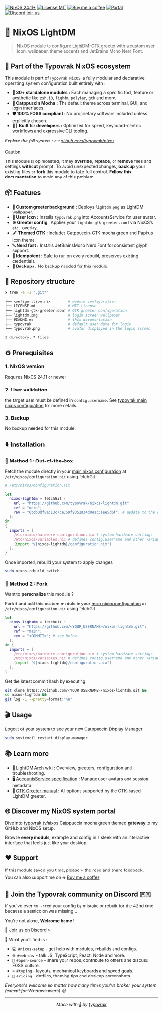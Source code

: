 [![NixOS 24.11+](https://img.shields.io/badge/NixOS-24.11%2B-a6e3a1?labelColor=45475a)](https://nixos.org/)
[![License MIT](https://img.shields.io/badge/License-MIT-cba6f7.svg?labelColor=45475a)](LICENSE.md)
[![Buy me a coffee](https://img.shields.io/badge/Buy%20me%20a%20coffee-☕-fab387?labelColor=45475a)](https://typovrak.tv/coffee)
[![Portal](https://img.shields.io/badge/Portal-typovrak.tv%2Fnixos-eba0ac?labelColor=45475a)](https://typovrak.tv/nixos)
[![Discord join us](https://img.shields.io/badge/Discord-Join%20us-74c7ec?labelColor=45475a&logo=discord&logoColor=white)](https://typovrak.tv/discord)

# 🔐 NixOS LightDM

> NixOS module to configure LightDM-GTK greeter with a custom user icon, wallpaper, theme accents and JetBrains Mono Nerd Font.

## 🧩 Part of the Typovrak NixOS ecosystem

This module is part of ```Typovrak NixOS```, a fully modular and declarative operating system configuration built entirely with :

- 🧱 **30+ standalone modules :** Each managing a specific tool, feature or aesthetic like ```zsh```, ```i3```, ```lighdm```, ```polybar```, ```gtk``` and more.
- 🎨 **Catppuccin Mocha :** The default theme across terminal, GUI, and login interfaces.
- 🛡️ **100% FOSS compliant :** No proprietary software included unless explicitly chosen.
- 🧑‍💻 **Built for developers :** Optimized for speed, keyboard-centric workflows and expressive CLI tooling.

*Explore the full system : 👉 [github.com/typovrak/nixos](https://github.com/typovrak/nixos)*

> [!CAUTION]
> This module is opinionated, it may **override**, **replace**, or **remove** files and settings **without** prompt. To avoid unexpected changes, **back up** your existing files or **fork** this module to take full control. **Follow this documentation** to avoid any of this problem.

## 📦 Features

- 🎨 **Custom greeter background :** Deploys ```lightdm.png``` as LightDM wallpaper.
- 👤 **User icon :** Installs ```typovrak.png``` into AccountsService for user avatar.
- ⚙️ **Greeter config :** Applies your ```lightdm-gtk-greeter.conf``` via NixOS’s ```etc.``` overlay.
- 🖋️ **Themed GTK :** Includes Catppuccin-GTK mocha green and Papirus icon theme.
- 🔤 **Nerd font :** Installs JetBrainsMono Nerd Font for consistent glyph support.
- 🔄 **Idempotent :** Safe to run on every rebuild, preserves existing credentials.
- 💾 **Backups :** No backup needed for this module.

## 📂 Repository structure

```bash
❯ tree -a -I ".git*"
.
├── configuration.nix        # module configuration
├── LICENSE.md               # MIT license
├── lightdm-gtk-greeter.conf # GTK greeter configuration
├── lightdm.png              # login screen wallpaper
├── README.md                # this documentation
├── typovrak                 # default user data for login
└── typovrak.png             # avatar displayed in the login screen

1 directory, 7 files
```

## ⚙️ Prerequisites

### 1. NixOS version
Requires NixOS 24.11 or newer.

### 2. User validation
the target user must be defined in ```config.username```. See [typovrak main nixos configuration](https://github.com/typovrak/nixos) for more details.

### 3. Backup
No backup needed for this module.

## ⬇️ Installation

### 🚀 Method 1 : Out-of-the-box

Fetch the module directly in your [main nixos configuration](https://github.com/typovrak/nixos) at ```/etc/nixos/configuration.nix``` using fetchGit
```nix
# /etc/nixos/configuration.nix

let
  nixos-lightdm = fetchGit {
    url = "https://github.com/typovrak/nixos-lightdm.git";
    ref = "main";
    rev = "6bcb0df8ac13c7ce259f9352034d0eab3aee5d6f"; # update to the desired commit
  };
in
{
  imports = [
    /etc/nixos/hardware-configuration.nix # system hardware settings
    /etc/nixos/variables.nix # defines config.username and other variables, see https://github.com/typovrak/nixos for more details
    (import "${nixos-lightdm}/configuration.nix")
  ];
}
```

Once imported, rebuild your system to apply changes
```bash
sudo nixos-rebuild switch
```

### 🍴 Method 2 : Fork

Want to **personalize** this module ?

Fork it and add this custom module in your [main nixos configuration](https://github.com/typovrak/nixos) at ```/etc/nixos/configuration.nix``` using fetchGit
```nix
let
  nixos-lightdm = fetchGit {
    url = "https://github.com/<YOUR_USERNAME>/nixos-lightdm.git";
    ref = "main";
    rev = "<COMMIT>"; # see below
  };
in {
  imports = [
    /etc/nixos/hardware-configuration.nix # system hardware settings
    /etc/nixos/variables.nix # defines config.username and other variables, see https://github.com/typovrak/nixos for more details
    (import "${nixos-lightdm}/configuration.nix")
  ];
}
```

Get the latest commit hash by executing
```bash
git clone https://github.com/<YOUR_USERNAME>/nixos-lightdm.git &&
cd nixos-lightdm &&
git log -1 --pretty=format:"%H"
```

## 🎬 Usage

Logout of your system to see your new Catppuccin Display Manager
```bash
sudo systemctl restart display-manager
```

## 📚 Learn more

- 📘 [LightDM Arch wiki](https://wiki.archlinux.org/title/LightDM) : Overview, greeters, configuration and troubleshooting.
- 🖥️ [AccountsService specification](https://www.freedesktop.org/wiki/Software/AccountsService/) : Manage user avatars and session metadata.
- 🧩 [GTK Greeter manual](https://github.com/Xubuntu/lightdm-gtk-greeter) : All options supported by the GTK-based LightDM greeter.

## 🌐 Discover my NixOS system portal

Dive into [typovrak.tv/nixos](https://typovrak.tv/nixos) Catppuccin mocha green themed **gateway** to my GitHub and NixOS setup.

Browse **every module**, example and config in a sleek with an interactive interface that feels just like your desktop.

## ❤️ Support

If this module saved you time, please ⭐️ the repo and share feedback.  
You can also support me on ☕ [Buy me a coffee](https://typovrak.tv/coffee)

## 💬 Join the Typovrak community on Discord 🇫🇷

If you've ever ```rm -rf```ed your config by mistake or rebuilt for the 42nd time because a semicolon was missing…

You're not alone, **Welcome home !**

🎯 [Join us on Discord »](https://typovrak.tv/discord)

🧭 What you’ll find is :

- ```💻 #nixos-setup``` - get help with modules, rebuilds and configs.
- ```🌐 #web-dev``` - talk JS, TypeScript, React, Node and more.
- ```🧠 #open-source``` - share your repos, contribute to others and discuss FOSS culture.
- ```⌨️ #typing``` - layouts, mechanical keyboards and speed goals.
- ```🎨 #ricing``` - dotfiles, theming tips and desktop screenshots.

*Everyone's welcome no matter how many times you've broken your system ~~(except for Windows users)~~ 😄*

---

<p align="center"><i>Made with 💜 by <a href="https://typovrak.tv">typovrak</a></i></p>
